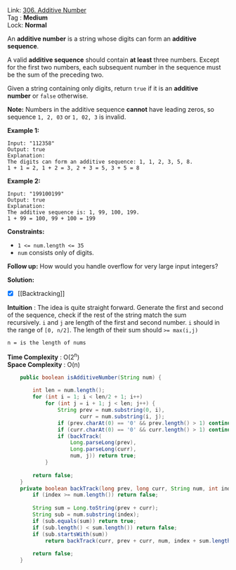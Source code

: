 Link: [306. Additive Number](https://leetcode.com/problems/additive-number/) <br>
Tag : **Medium**<br>
Lock: **Normal**

An **additive number** is a string whose digits can form an **additive sequence**.

A valid **additive sequence** should contain **at least** three numbers. Except for the first two numbers, each subsequent number in the sequence must be the sum of the preceding two.

Given a string containing only digits, return `true` if it is an **additive number** or `false` otherwise.

**Note:** Numbers in the additive sequence **cannot** have leading zeros, so sequence `1, 2, 03` or `1, 02, 3` is invalid.

**Example 1:**
```
Input: "112358"
Output: true
Explanation: 
The digits can form an additive sequence: 1, 1, 2, 3, 5, 8. 
1 + 1 = 2, 1 + 2 = 3, 2 + 3 = 5, 3 + 5 = 8
```

**Example 2:**
```
Input: "199100199"
Output: true
Explanation: 
The additive sequence is: 1, 99, 100, 199. 
1 + 99 = 100, 99 + 100 = 199
```

**Constraints:**
-   `1 <= num.length <= 35`
-   `num` consists only of digits.

**Follow up:** How would you handle overflow for very large input integers?

**Solution:**

- [x] [[Backtracking]]

**Intuition** :
The idea is quite straight forward. Generate the first and second of the sequence, check if the rest of the string match the sum recursively. `i` and `j` are length of the first and second number. `i` should in the range of `[0, n/2]`. The length of their sum should `>= max(i,j)`

```
n = is the length of nums
```
**Time Complexity** : O(2<sup>n</sup>)<br>
**Space Complexity** : O(n)

```java
    public boolean isAdditiveNumber(String num) {
        
        int len = num.length();
        for (int i = 1; i < len/2 + 1; i++)
            for (int j = i + 1; j < len; j++) {
                String prev = num.substring(0, i),
                       curr = num.substring(i, j);
                if (prev.charAt(0) == '0' && prev.length() > 1) continue;
                if (curr.charAt(0) == '0' && curr.length() > 1) continue;
                if (backTrack(
                    Long.parseLong(prev),
                    Long.parseLong(curr), 
                    num, j)) return true;
            }
        
        return false;
    }
    private boolean backTrack(long prev, long curr, String num, int index) {
        if (index >= num.length()) return false;
        
        String sum = Long.toString(prev + curr);
        String sub = num.substring(index);
        if (sub.equals(sum)) return true;
        if (sub.length() < sum.length()) return false;
        if (sub.startsWith(sum))
            return backTrack(curr, prev + curr, num, index + sum.length());
        
        return false;
    }
```
